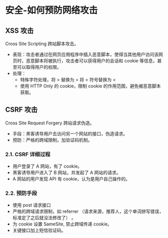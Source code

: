 # 安全-如何预防网络攻击

## XSS 攻击

Cross Site Scripting 跨站脚本攻击。

- 表现：攻击者通过在网页应用程序中插入恶意脚本，使得当其他用户访问该网页时，恶意脚本将被执行，攻击者可以获得用户的会话和 cookie 等信息，甚至可以取得用户的权限。
- 处理：
    - 特殊字符处理，将 > 替换为 &gt; 将 < 符号替换为 &lt;
    - 使用 HTTP Only 的 cookie，限制 cookie 的作用范围，避免被恶意脚本获取。

## CSRF 攻击

Cross Site Request Forgery 跨站请求伪造。

- 手段：黑客诱导用户去访问另一个网站的接口，伪造请求。
- 预防：严格的跨域限制，加验证码机制。

### 2.1. CSRF 详细过程

- 用户登录了 A 网站，有了 cookie。
- 黑客诱导用户进入了 B 网站，并发起了 A 网站的请求。
- A 网站的用户发现 API 有 cookie，认为是用户自己操作的。

### 2.2. 预防手段

- 使用 post 请求接口
- 严格的跨域请求限制，如 referrer （请求来源，推荐人，这个单词拼写错误，标准定了之后就没法修改了） 。
- 为 cookie 设置 SameSite, 禁止跨域传递 cookie。
- 关键接口加上短信验证码。
